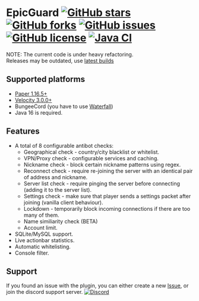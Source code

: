 # EpicGuard [![GitHub stars](https://img.shields.io/github/stars/xxneox/EpicGuard)](https://github.com/xxneox/EpicGuard/stargazers) [![GitHub forks](https://img.shields.io/github/forks/xxneox/EpicGuard)](https://github.com/xxneox/EpicGuard/network) [![GitHub issues](https://img.shields.io/github/issues/xxneox/EpicGuard)](https://github.com/xxneox/EpicGuard/issues) [![GitHub license](https://img.shields.io/github/license/xxneox/EpicGuard)](https://github.com/xxneox/EpicGuard/blob/master/LICENSE) [![Java CI](https://github.com/xxneox/EpicGuard/actions/workflows/gradle.yml/badge.svg)](https://github.com/xxneox/EpicGuard/actions/workflows/gradle.yml)

NOTE: The current code is under heavy refactoring.  
Releases may be outdated, use [latest builds](https://github.com/xxneox/EpicGuard/actions)

## Supported platforms
* [Paper 1.16.5+](https://papermc.io/)
* [Velocity 3.0.0+](https://velocitypowered.com/)
* BungeeCord (you have to use [Waterfall](https://papermc.io/downloads#Waterfall))
* Java 16 is required.

## Features
* A total of 8 configurable antibot checks:
  * Geographical check - country/city blacklist or whitelist.
  * VPN/Proxy check - configurable services and caching.
  * Nickname check - block certain nickname patterns using regex.
  * Reconnect check - require re-joining the server with an identical pair of address and nickname.
  * Server list check - require pinging the server before connecting (adding it to the server list).
  * Settings check - make sure that player sends a settings packet after joining (vanilla client behaviour).
  * Lockdown - temporarily block incoming connections if there are too many of them.
  * Name similiarity check (BETA)
  * Account limit.
* SQLite/MySQL support.
* Live actionbar statistics. 
* Automatic whitelisting.
* Console filter.

## Support
If you found an issue with the plugin, you can either create a new [Issue](https://github.com/xxneox/EpicGuard/issues), or join the discord support server.
[![Discord](https://discord.com/assets/94db9c3c1eba8a38a1fcf4f223294185.png)](https://discord.gg/VkfhFCv)
